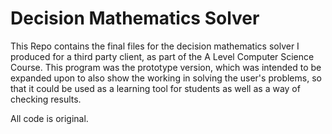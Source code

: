 # Decision Mathematics Solver
This Repo contains the final files for the decision mathematics solver I produced for a third party client, as part of the A Level Computer Science Course.
This program was the prototype version, which was intended to be expanded upon to also show the working in solving the user's problems, so that it could be used as a learning tool for students as well as a way of checking results.

All code is original.
